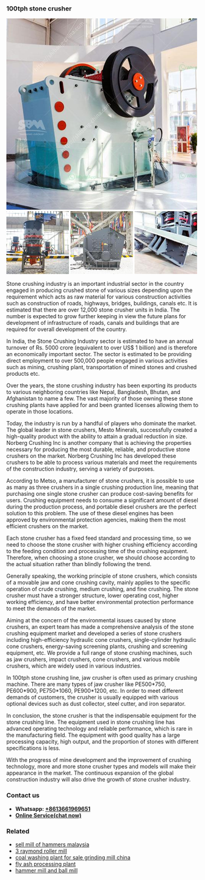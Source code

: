<h3>100tph stone crusher</h3><img src='1706755369.jpg' alt=''><p>Stone crushing industry is an important industrial sector in the country engaged in producing crushed stone of various sizes depending upon the requirement which acts as raw material for various construction activities such as construction of roads, highways, bridges, buildings, canals etc. It is estimated that there are over 12,000 stone crusher units in India. The number is expected to grow further keeping in view the future plans for development of infrastructure of roads, canals and buildings that are required for overall development of the country.</p><p>In India, the Stone Crushing Industry sector is estimated to have an annual turnover of Rs. 5000 crore (equivalent to over US$ 1 billion) and is therefore an economically important sector. The sector is estimated to be providing direct employment to over 500,000 people engaged in various activities such as mining, crushing plant, transportation of mined stones and crushed products etc.</p><p>Over the years, the stone crushing industry has been exporting its products to various neighboring countries like Nepal, Bangladesh, Bhutan, and Afghanistan to name a few. The vast majority of those owning these stone crushing plants have applied for and been granted licenses allowing them to operate in those locations.</p><p>Today, the industry is run by a handful of players who dominate the market. The global leader in stone crushers, Mesto Minerals, successfully created a high-quality product with the ability to attain a gradual reduction in size. Norberg Crushing Inc is another company that is achieving the properties necessary for producing the most durable, reliable, and productive stone crushers on the market. Norberg Crushing Inc has developed these crushers to be able to process various materials and meet the requirements of the construction industry, serving a variety of purposes.</p><p>According to Metso, a manufacturer of stone crushers, it is possible to use as many as three crushers in a single crushing production line, meaning that purchasing one single stone crusher can produce cost-saving benefits for users. Crushing equipment needs to consume a significant amount of diesel during the production process, and portable diesel crushers are the perfect solution to this problem. The use of these diesel engines has been approved by environmental protection agencies, making them the most efficient crushers on the market.</p><p>Each stone crusher has a fixed feed standard and processing time, so we need to choose the stone crusher with higher crushing efficiency according to the feeding condition and processing time of the crushing equipment. Therefore, when choosing a stone crusher, we should choose according to the actual situation rather than blindly following the trend.</p><p>Generally speaking, the working principle of stone crushers, which consists of a movable jaw and cone crushing cavity, mainly applies to the specific operation of crude crushing, medium crushing, and fine crushing. The stone crusher must have a stronger structure, lower operating cost, higher working efficiency, and have better environmental protection performance to meet the demands of the market.</p><p>Aiming at the concern of the environmental issues caused by stone crushers, an expert team has made a comprehensive analysis of the stone crushing equipment market and developed a series of stone crushers including high-efficiency hydraulic cone crushers, single-cylinder hydraulic cone crushers, energy-saving screening plants, crushing and screening equipment, etc. We provide a full range of stone crushing machines, such as jaw crushers, impact crushers, cone crushers, and various mobile crushers, which are widely used in various industries.</p><p>In 100tph stone crushing line, jaw crusher is often used as primary crushing machine. There are many types of jaw crusher like PE500*750, PE600*900, PE750*1060, PE900*1200, etc. In order to meet different demands of customers, the crusher is usually equipped with various optional devices such as dust collector, steel cutter, and iron separator.</p><p>In conclusion, the stone crusher is that the indispensable equipment for the stone crushing line. The equipment used in stone crushing line has advanced operating technology and reliable performance, which is rare in the manufacturing field. The equipment with good quality has a large processing capacity, high output, and the proportion of stones with different specifications is less.</p><p>With the progress of mine development and the improvement of crushing technology, more and more stone crusher types and models will make their appearance in the market. The continuous expansion of the global construction industry will also drive the growth of stone crusher industry.</p><h3>Contact us</h3><ul><li><strong>Whatsapp:&nbsp;<a href="https://wa.me/8613661969651">+8613661969651</a></strong></li><li><a href="https://swt.shibang-china.com/?git&amp;zhl&amp;100tph stone crusher"><strong>Online Service(chat now)</strong></a></li></ul><h3>Related</h3><ul><li><a href='sell mill of hammers malaysia.md'>sell mill of hammers malaysia</a></li><li><a href='3 raymond roller mill.md'>3 raymond roller mill</a></li><li><a href='coal washing plant for sale grinding mill china.md'>coal washing plant for sale grinding mill china</a></li><li><a href='fly ash processing plant.md'>fly ash processing plant</a></li><li><a href='hammer mill and ball mill.md'>hammer mill and ball mill</a></li></ul>